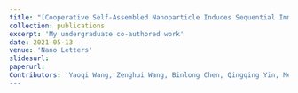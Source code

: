 ```yaml
---
title: "[Cooperative Self-Assembled Nanoparticle Induces Sequential Immunogenic Cell Death and Toll-Like Receptor Activation for Synergistic Chemo-immunotherapy](https://pubs.acs.org/doi/abs/10.1021/acs.nanolett.1c00977)"
collection: publications
excerpt: 'My undergraduate co-authored work'
date: 2021-05-13
venue: 'Nano Letters'
slidesurl: 
paperurl: 
Contributors: 'Yaoqi Wang, Zenghui Wang, Binlong Chen, Qingqing Yin, Meijie Pan, Heming Xia, **Bo Zhang**, Yue Yan, Zhujun Jiang, Qiang Zhang, and Yiguang Wang* 
---
```

